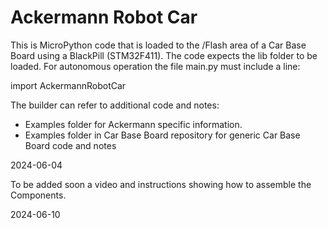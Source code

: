 # Ackermann Robot Car 

This is MicroPython code that is loaded to the /Flash area of a Car Base Board using a BlackPill (STM32F411).
The code expects the lib folder to be loaded.  For autonomous operation the file main.py must include a line:

import AckermannRobotCar

The builder can refer to additional code and notes:
- Examples folder for Ackermann specific information.
- Examples folder in Car Base Board repository for generic Car Base Board code and notes

2024-06-04

To be added soon a video and instructions showing how to assemble the Components.

2024-06-10